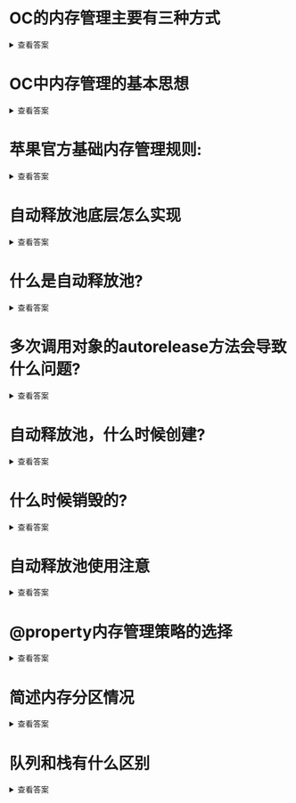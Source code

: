 # OC的内存管理主要有三种方式
<details>
<summary>查看答案</summary>
  
- ARC
- MRC
- AutoreleasePool
</details>

# OC中内存管理的基本思想
<details>
<summary>查看答案</summary>
  
通过`alloc` `new` `copy` `mutableCopy` `retain`都会将对象引用基数+1,通过`release` `autorelease`会将引用基数-1.当引用计数等于0则对象释放，类方法创建的对象会自动`autorelease`，`autorelease`会将对象放在`runloop`释放池中，每次事件循环都会将释放池对象的引用计数-1.在`ARC`中系统帮你添加`retain` `release` `autorelease`。
</details>

# 苹果官方基础内存管理规则:
<details>
<summary>查看答案</summary>

- 谁创建谁管理
- 谁持有谁释放
</details>

# 自动释放池底层怎么实现
<details>
<summary>查看答案</summary>
  
自动释放池是通过栈实现的，现今后出。当事件开始会创建一个自动释放池到栈中，当对象发送`autorelease`消息会把当前对象放在自动释放池中。对自动释放池满会自动创建新的自动释放池，当事件循环之后，将栈最上面的自动释放池的对象进行释放。
</details>

# 什么是自动释放池?
<details>
<summary>查看答案</summary>
  
自动释放池是管理自动释放的对象，会把发送`autorelease`消息的对象添加到自动释放池。当事件结束，会将自动释放池释放，全部的对象进行release操作。
</details>

# 多次调用对象的autorelease方法会导致什么问题?
<details>
<summary>查看答案</summary>
  
对象调用一次`autorelease`就会将对象添加到自动释放池依次，多次调用就多次添加。到自动释放池释放，会将对象多次release，从而造成野指针异常。
</details>

# 自动释放池，什么时候创建?
<details>
<summary>查看答案</summary>
  
- 程序启动时候创建
- 事件开始时候创建
- 自动释放池满自动创建
</details>

# 什么时候销毁的?
<details>
<summary>查看答案</summary>
  
- 程序结束销毁
- 事件结束销毁
- 释放池满销毁
</details>

# 自动释放池使用注意
<details>
<summary>查看答案</summary>
  
- 不要在自动释放池大量的创建对象，会导致延迟释放，内存暴涨
- 不要对占用内存大的对象使用`autorelease`
</details>

# @property内存管理策略的选择
<details>
<summary>查看答案</summary>
  
readonly&readwrite
> 控制生成`Get`和`Set`的方法，`readonly`只生成`Get`方法,`readwrite`会同时生成`Get`和`Set`方法。

atomic&nonatomic
> `atomic`会自动在`Set`和`Get`方法进行加锁操作

retain&copy&assgin
> `retain`会在`Set`方法对于旧值`release`，对新值`retain`
> `copy`会在`Set`方法对于旧值`release`,对新值`copy`
> `assgin`会直接的进行赋值操作

strong&weak
> strong会将对象引用计数+1,weak不会对对象进行引用操作。
</details>

# 简述内存分区情况
<details>
<summary>查看答案</summary>

代码区
> 存放二进制代码

数据区
> 存放常量和静态变量

堆区
> 程序员自己申请管理，存放对象和进行`copy`操作的`block`

栈区
> 程序自己操作 存放没有经过`Copy`的block和局部变量和基本变量
</details>

# 队列和栈有什么区别
<details>
<summary>查看答案</summary>

队列是先进先出，栈是先进后出。
</details>

